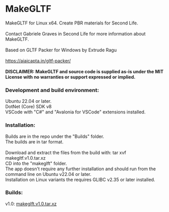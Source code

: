 # MakeGLTF
MakeGLTF for Linux x64.  Create PBR materials for Second Life.<br>
<br>
Contact Gabriele Graves in Second Life for more information about MakeGLTF.<br>
<br>
Based on GLTF Packer for Windows by Extrude Ragu<br>
<br>
https://aiaicapta.in/gltf-packer/<br>
<br>
<b>DISCLAIMER: MakeGLTF and source code is supplied as-is under the MIT License with no warranties or support expressed or implied.</b><br>
### Development and build environment:
Ubuntu 22.04 or later.<br>
DotNet (Core) SDK v8<br>
VSCode with "C#" and "Avalonia for VSCode" extensions installed.<br>
### Installation:
Builds are in the repo under the "Builds" folder.<br>
The builds are in tar format.<br>
<br>
Download and extract the files from the build with: tar xvf makegltf.v1.0.tar.xz<br>
CD into the "makeglft" folder.<br>
The app doesn't require any further installation and should run from the command line on Ubuntu v22.04 or later.<br>
Installation on Linux variants the requires GLIBC v2.35 or later installed.<br>
### Builds:
v1.0: [makeglft.v1.0.tar.xz](https://github.com/Graven-Hearts/MakeGLTF/blob/9e4737b327c4da6d9a5a0481e02a08a90291b689/Builds/makegltf.v1.0.tar.xz)


